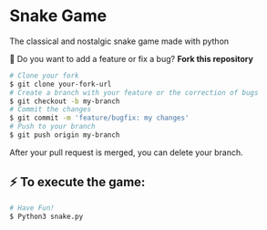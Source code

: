  # Snake Game

The classical and nostalgic snake game made with python

:thinking: Do you want to add a feature or fix a bug?
**Fork this repository**

```bash
# Clone your fork
$ git clone your-fork-url
# Create a branch with your feature or the correction of bugs
$ git checkout -b my-branch
# Commit the changes
$ git commit -m 'feature/bugfix: my changes'
# Push to your branch
$ git push origin my-branch
```

After your pull request is merged, you can delete your branch.

## :zap: To execute the game:

```bash
# Have Fun!
$ Python3 snake.py
```
